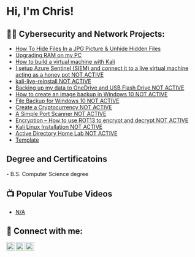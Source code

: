 <h1>Hi, I'm Chris! </h1>

<h2>👨‍💻 Cybersecurity and Network Projects:</h2>

  - [How To Hide Files In a JPG Picture & Unhide Hidden Files](https://github.com/cg852007/How-To-Hide-Files-In-A-JPEG)
  - [Upgrading RAM on my PC](https://github.com/cg852007/Upgrading-RAM-on-my-PC)
  - [How to build a virtual machine with Kali](https://github.com/cg852007/How-to-build-a-virtual-machine-with-Kali)
  - [I setup Azure Sentinel (SIEM) and connect it to a live virtual machine acting as a honey pot NOT ACTIVE](https://github.com/cg852007/LABURL)
  - [kali-live-reinstall NOT ACTIVE](https://github.com/cg852007/LABURL)
  - [Backing up my data to OneDrive and USB Flash Drive NOT ACTIVE](https://github.com/cg852007/LABURL)
  - [How to create an image backup in Windows 10 NOT ACTIVE](https://github.com/cg852007/LABURL)
  - [File Backup for Windows 10 NOT ACTIVE](https://github.com/cg852007/LABURL)
  - [Create a Cryptocurrency NOT ACTIVE](https://github.com/cg852007/LABURL)
  - [A Simple Port Scanner NOT ACTIVE](https://github.com/cg852007/LABURL)
  - [Encryption – How to use ROT13 to encrypt and decrypt NOT ACTIVE](https://github.com/cg852007/LABURL)
  - [Kali Linux Installation NOT ACTIVE](https://github.com/cg852007/LABURL)
  - [Active Directory Home Lab NOT ACTIVE](https://github.com/cg852007/LABURL)
  - [Template](https://github.com/cg852007/LABURL)

<h2>Degree and Certificatoins</h2>
- B.S. Computer Science degree


<h2>📺 Popular YouTube Videos</h2>

- [N/A](https://www.youtube.com/)


<h2> 🤳 Connect with me:</h2>

[<img align="left" alt="cg852007 | YouTube" width="22px" src="https://cdn.jsdelivr.net/npm/simple-icons@v3/icons/youtube.svg" />][youtube]
[<img align="left" alt="cg852007 | Twitter" width="22px" src="https://cdn.jsdelivr.net/npm/simple-icons@v3/icons/twitter.svg" />][twitter]
[<img align="left" alt="cg852007 | LinkedIn" width="22px" src="https://cdn.jsdelivr.net/npm/simple-icons@v3/icons/linkedin.svg" />][linkedin]

[twitter]: https://twitter.com/Chris92469094
[youtube]: https://www.youtube.com/channel/UCpXLj2y37AwPs6BIt9yTtuA
[linkedin]: https://linkedin.com/in/gray-christopher

<!--
**cg852007/cg852007** is a ✨ _special_ ✨ repository because its `README.md` (this file) appears on your GitHub profile.

Here are some ideas to get you started:

- 🔭 I’m currently working on ...
- 🌱 I’m currently learning ...
- 👯 I’m looking to collaborate on ...
- 🤔 I’m looking for help with ...
- 💬 Ask me about ...
- 📫 How to reach me: ...
- 😄 Pronouns: ...
- ⚡ Fun fact: ...
-->
